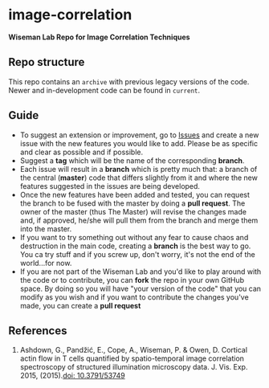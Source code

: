 # image-correlation

**Wiseman Lab Repo for Image Correlation Techniques**

## Repo structure
This repo contains an `archive` with previous legacy versions of the code.
Newer and in-development code can be found in `current`.

## Guide
 - To suggest an extension or improvement, go to [Issues](https://github.com/Wiseman-Lab/image-correlation/issues) and create a new issue with the new features you would like to add. Please be as specific and clear as possible and if possible.
 - Suggest a **tag** which will be the name of the corresponding **branch**.
 - Each issue will result in a **branch** which is pretty much that: a branch of the central (**master**) code that differs slightly from it and where the new features suggested in the issues are being developed.
 - Once the new features have been added and tested, you can request the branch to be fused with the master by doing a **pull request**. The owner of the master (thus The Master) will revise the changes made and, if approved, he/she will pull them from the branch and merge them into the master.
 - If you want to try something out without any fear to cause chaos and destruction in the main code, creating a **branch** is the best way to go. You ca try stuff and if you screw up, don't worry, it's not the end of the world...for now.
 - If you are not part of the Wiseman Lab and you'd like to play around with the code or to contribute, you can **fork** the repo in your own GitHub space. By doing so you will have "your version of the code" that you can modify as you wish and if you want to contribute the changes you've made, you can create a **pull request**

## References
1. Ashdown, G., Pandžić, E., Cope, A., Wiseman, P. & Owen, D. Cortical actin flow in T cells quantified by spatio-temporal image correlation spectroscopy of structured illumination microscopy data. J. Vis. Exp. 2015, (2015).[doi: 10.3791/53749](https://dx.doi.org/10.3791/53749)
